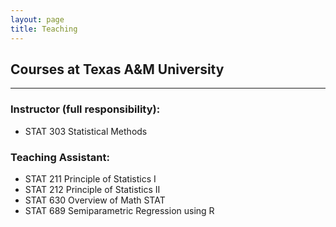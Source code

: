 ```yaml
---
layout: page
title: Teaching
---
```


## Courses at Texas A&M University
------------------------------------------------------
### Instructor (full responsibility):
- STAT 303 Statistical Methods

### Teaching Assistant:
- STAT 211 Principle of Statistics I
- STAT 212 Principle of Statistics II
- STAT 630 Overview of Math STAT 
- STAT 689 Semiparametric Regression using R 



